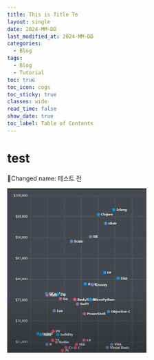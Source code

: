 ```yaml
---
title: This is Title Te
layout: single
date: 2024-MM-DD
last_modified_at: 2024-MM-DD
categories:
  - Blog
tags:
  - Blog
  - Tutorial
toc: true
toc_icon: cogs
toc_sticky: true
classes: wide
read_time: false
show_date: true
toc_label: Table of Contents
---
```

<!-- How to insert Image
![alt text for screen readers](/path/to/imagename.pn)

ex: ![texting image](/images/im1.png)
-->
# test
Changed name: 테스트 전

 ![texting image](/images/im1.png)
